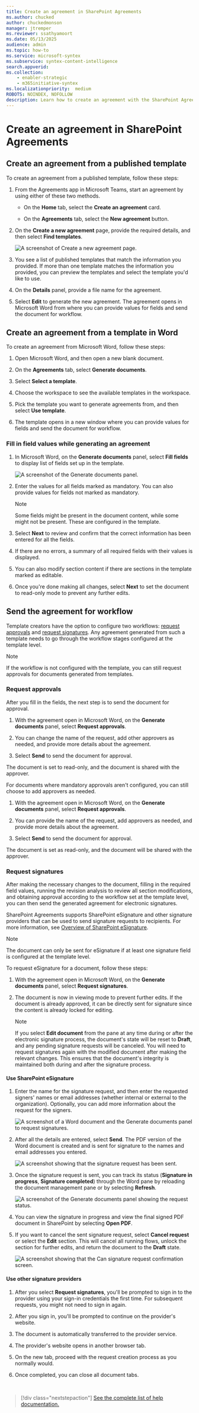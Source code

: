 ```yaml
---
title: Create an agreement in SharePoint Agreements
ms.author: chucked
author: chuckedmonson
manager: jtremper
ms.reviewer: ssathyamoort
ms.date: 05/13/2025
audience: admin
ms.topic: how-to
ms.service: microsoft-syntex
ms.subservice: syntex-content-intelligence
search.appverid: 
ms.collection: 
    - enabler-strategic
    - m365initiative-syntex
ms.localizationpriority:  medium
ROBOTS: NOINDEX, NOFOLLOW
description: Learn how to create an agreement with the SharePoint Agreements solution.
---
```


# Create an agreement in SharePoint Agreements

## Create an agreement from a published template

To create an agreement from a published template, follow these steps:

1. From the Agreements app in Microsoft Teams, start an agreement by using either of these two methods.

   - On the **Home** tab, select the **Create an agreement** card.

   - On the **Agreements** tab, select the **New agreement** button.

2. On the **Create a new agreement** page, provide the required details, and then select **Find templates**.

   ![A screenshot of Create a new agreement page.](../../media/content-understanding/agreements-create-agreement.png)

3. You see a list of published templates that match the information you provided. If more than one template matches the information you provided, you can preview the templates and select the template you'd like to use.

4. On the **Details** panel, provide a file name for the agreement.

5. Select **Edit** to generate the new agreement. The agreement opens in Microsoft Word from where you can provide values for fields and send the document for workflow.

## Create an agreement from a template in Word

To create an agreement from Microsoft Word, follow these steps:

1. Open Microsoft Word, and then open a new blank document.

2. On the **Agreements** tab, select **Generate documents**.

3. Select **Select a template**.

4. Choose the workspace to see the available templates in the workspace.

5. Pick the template you want to generate agreements from, and then select **Use template**.

6. The template opens in a new window where you can provide values for fields and send the document for workflow.

### Fill in field values while generating an agreement

1. In Microsoft Word, on the **Generate documents** panel, select **Fill fields** to display list of fields set up in the template.

   ![A screenshot of the Generate documents panel.](../../media/content-understanding/agreements-generate-documents.png)

2. Enter the values for all fields marked as mandatory. You can also provide values for fields not marked as mandatory.

   > [!NOTE]
   > Some fields might be present in the document content, while some might not be present. These are configured in the template.

3. Select **Next** to review and confirm that the correct information has been entered for all the fields.

4. If there are no errors, a summary of all required fields with their values is displayed.

5. You can also modify section content if there are sections in the template marked as editable.

6. Once you're done making all changes, select **Next** to set the document to read-only mode to prevent any further edits.

## Send the agreement for workflow

Template creators have the option to configure two workflows: [request approvals](#request-approvals) and [request signatures](#request-signatures). Any agreement generated from such a template needs to go through the workflow stages configured at the template level.

> [!NOTE]
> If the workflow is not configured with the template, you can still request approvals for documents generated from templates.

### Request approvals

After you fill in the fields, the next step is to send the document for approval.

1. With the agreement open in Microsoft Word, on the **Generate documents** panel, select **Request approvals**.

2. You can change the name of the request, add other approvers as needed, and provide more details about the agreement.

3. Select **Send** to send the document for approval.

The document is set to read-only, and the document is shared with the approver.

For documents where mandatory approvals aren't configured, you can still choose to add approvers as needed.

1. With the agreement open in Microsoft Word, on the **Generate documents** panel, select **Request approvals**.

2. You can provide the name of the request, add approvers as needed, and provide more details about the agreement.

3. Select **Send** to send the document for approval.

The document is set as read-only, and the document will be shared with the approver.

### Request signatures

After making the necessary changes to the document, filling in the required field values, running the revision analysis to review all section modifications, and obtaining approval according to the workflow set at the template level, you can then send the generated agreement for electronic signatures.

SharePoint Agreements supports SharePoint eSignature and other signature providers that can be used to send signature requests to recipients. For more information, see [Overview of SharePoint eSignature](/microsoft-365/syntex/esignature-overview).

> [!NOTE]
> The document can only be sent for eSignature if at least one signature field is configured at the template level.

To request eSignature for a document, follow these steps:

1. With the agreement open in Microsoft Word, on the **Generate documents** panel, select **Request signatures**.

2. The document is now in viewing mode to prevent further edits. If the document is already approved, it can be directly sent for signature since the content is already locked for editing.

    > [!NOTE]
    > If you select **Edit document** from the pane at any time during or after the electronic signature process, the document's state will be reset to **Draft**, and any pending signature requests will be canceled. You will need to request signatures again with the modified document after making the relevant changes. This ensures that the document's integrity is maintained both during and after the signature process.

#### Use SharePoint eSignature

1. Enter the name for the signature request, and then enter the requested signers' names or email addresses (whether internal or external to the organization). Optionally, you can add more information about the request for the signers.

    ![A screenshot of a Word document and the Generate documents panel to request signatures.](../../media/content-understanding/agreements-generate-documents-request-signatures.png)

4. After all the details are entered, select **Send**. The PDF version of the Word document is created and is sent for signature to the names and email addresses you entered.

    ![A screenshot showing that the signature request has been sent.](../../media/content-understanding/agreements-generate-documents-signature-request-sent.png)

5. Once the signature request is sent, you can track its status (**Signature in progress**, **Signature completed**) through the Word pane by reloading the document management pane or by  selecting **Refresh**.

    ![A screenshot of the Generate documents panel showing the request status.](../../media/content-understanding/agreements-generate-documents-signature-request-status.png)

6. You can view the signature in progress and view the final signed PDF document in SharePoint by selecting **Open PDF**.

7. If you want to cancel the sent signature request, select **Cancel request** or select the **Edit** section. This will cancel all running flows, unlock the section for further edits, and return the document to the **Draft** state.

    ![A screenshot showing that the Can signature request confirmation screen.](../../media/content-understanding/agreements-generate-documents-cancel-signature-request.png)

#### Use other signature providers

1. After you select **Request signatures**, you'll be prompted to sign in to the provider using your sign-in credentials the first time. For subsequent requests, you might not need to sign in again.

2. After you sign in, you'll be prompted to continue on the provider's website.

3. The document is automatically transferred to the provider service.

4. The provider's website opens in another browser tab.

5. On the new tab, proceed with the request creation process as you normally would.

6. Once completed, you can close all document tabs.


<br>

> [!div class="nextstepaction"]
> [See the complete list of help documentation.](agreements-overview.md#help-documentation)

